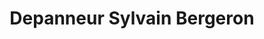 ---
title: "Depanneur Sylvain Bergeron"
url: /saint-paulin/depanneur-sylvain-bergeron/
shop: Lebensmittel
---